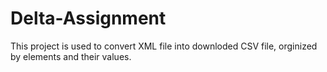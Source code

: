 # Delta-Assignment

This project is used to convert XML file into downloded CSV file, orginized by elements and their values.
